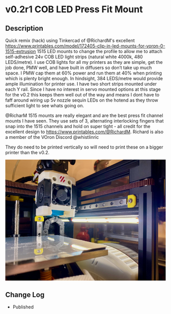 # v0.2r1 COB LED Press Fit Mount

## Description

Quick remix (hack) using Tinkercad of @RichardM's excellent https://www.printables.com/model/172405-clip-in-led-mounts-for-voron-0-1515-extrusion 1515 LED mounts to change the profile to allow me to attach self-adhesive 24v COB LED light strips (natural white 4000k, 480 LEDS/metre).
I use COB lights for all my printers as they are simple, get the job done, PMW well, and have built in diffusers so don’t take up much space.  I PMW cap them at 60% power and run them at 40% when printing which is plenty bright enough.  In hindsight, 384 LEDS/metre would provide ample illumination for printer use. I have two short strips mounted under each Y rail.  Since I have no interest in servo mounted options at this stage for the v0.2 this keeps them well out of the way and means I dont have to faff around wiring up 5v nozzle sequin LEDs on the hotend as they throw sufficient light to see whats going on.  

@RicharM 1515 mounts are really elegant and are the best press fit channel mounts I have seen.  They use sets of 3, alternating interlocking fingers that snap into the 1515 channels and hold on super tight - all credit for the excellent design to https://www.printables.com/@RichardM.
Richard is also a member of the VOron Discord @whistlinric 

They do need to be printed vertically so will need to print these on a bigger printer than the v0.2.


![1515_COB_LED_Mount.png](images/1515_COB_LED_Mount.png)


## Change Log

* Published

